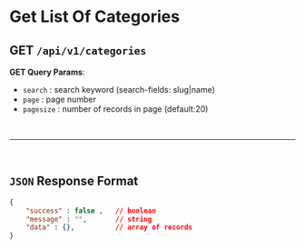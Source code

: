 # **Get List Of Categories**

## GET ``/api/v1/categories``

**GET Query Params**:
- ``search`` : search keyword (search-fields: slug|name)
- ``page`` : page number
- ``pagesize`` : number of records in page (default:20)

<br><hr><br>

## ``JSON`` Response Format

``` json
{
    "success" : false ,   // boolean
    "message" : "",       // string
    "data" : {},          // array of records
}
```